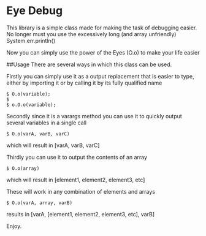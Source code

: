 Eye Debug
=========
This library is a simple class made for making the task of debugging easier. No longer must you use the excessively long (and array unfriendly) System.err.println()

Now you can simply use the power of the Eyes (O.o) to make your life easier

##Usage
There are several ways in which this class can be used.

Firstly you can simply use it as a output replacement that is easier to type, either by importing it or by calling it by its fully qualified name

	$ O.o(variable);
	$ 	
	$ o.O.o(variable);

Secondly since it is a varargs method you can use it to quickly output several variables in a single call

	$ O.o(varA, varB, varC)

which will result in [varA, varB, varC]


Thirdly you can use it to output the contents of an array

	$ O.o(array)

which will result in [element1, element2, element3, etc]

These will work in any combination of elements and arrays

	$ O.o(varA, array, varB)
	
results in [varA, [element1, element2, element3, etc], varB]

Enjoy.
